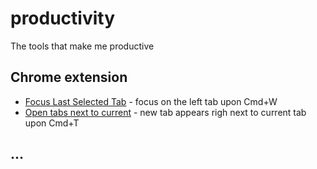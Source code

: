 # productivity
The tools that make me productive

## Chrome extension
* [Focus Last Selected Tab](https://chrome.google.com/webstore/detail/ajnianifcggmdojhnmjichjmnjpplcha) - focus on the left tab upon Cmd+W
* [Open tabs next to current](https://github.com/sblask/webextension-open-tabs-next-to-current) - new tab appears righ next to current tab upon Cmd+T

## ...
